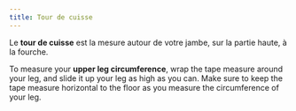 ```yaml
---
title: Tour de cuisse
---
```


Le **tour de cuisse** est la mesure autour de votre jambe, sur la partie haute, à la fourche.

To measure your **upper leg circumference**, wrap the tape measure around your leg, and slide it up your leg as high as you can. Make sure to keep the tape measure horizontal to the floor as you measure the circumference of your leg.
